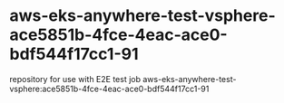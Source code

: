 # aws-eks-anywhere-test-vsphere-ace5851b-4fce-4eac-ace0-bdf544f17cc1-91
repository for use with E2E test job aws-eks-anywhere-test-vsphere:ace5851b-4fce-4eac-ace0-bdf544f17cc1-91
